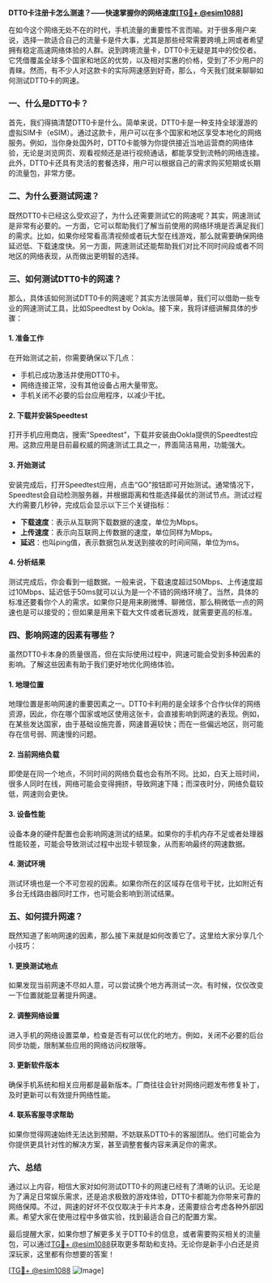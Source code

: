 **DTT0卡注册卡怎么测速？——快速掌握你的网络速度[[TG💪+ @esim1088](https://t.me/s/esim1088)]**

在如今这个网络无处不在的时代，手机流量的重要性不言而喻。对于很多用户来说，选择一款适合自己的流量卡是件大事，尤其是那些经常需要跨境上网或者希望拥有稳定高速网络体验的人群。说到跨境流量卡，DTT0卡无疑是其中的佼佼者。它凭借覆盖全球多个国家和地区的优势，以及相对实惠的价格，受到了不少用户的青睐。然而，有不少人对这款卡的实际网速感到好奇，那么，今天我们就来聊聊如何测试DTT0卡的网速。

### **一、什么是DTT0卡？**

首先，我们得搞清楚DTT0卡是什么。简单来说，DTT0卡是一种支持全球漫游的虚拟SIM卡（eSIM）。通过这款卡，用户可以在多个国家和地区享受本地化的网络服务。例如，当你身处国外时，DTT0卡能够为你提供接近当地运营商的网络体验，无论是浏览网页、观看视频还是进行视频通话，都能享受到流畅的网络连接。此外，DTT0卡还具有灵活的套餐选择，用户可以根据自己的需求购买短期或长期的流量包，非常方便。

### **二、为什么要测试网速？**

既然DTT0卡已经这么受欢迎了，为什么还需要测试它的网速呢？其实，网速测试是非常有必要的。一方面，它可以帮助我们了解当前使用的网络环境是否满足我们的需求。比如，如果你经常看高清视频或者玩大型在线游戏，那么就需要确保网络延迟低、下载速度快。另一方面，网速测试还能帮助我们对比不同时间段或者不同地区的网络表现，从而做出更明智的选择。

### **三、如何测试DTT0卡的网速？**

那么，具体该如何测试DTT0卡的网速呢？其实方法很简单，我们可以借助一些专业的网速测试工具，比如Speedtest by Ookla。接下来，我将详细讲解具体的步骤：

#### **1. 准备工作**
在开始测试之前，你需要确保以下几点：
- 手机已成功激活并使用DTT0卡。
- 网络连接正常，没有其他设备占用大量带宽。
- 手机关闭不必要的后台应用程序，以减少干扰。

#### **2. 下载并安装Speedtest**
打开手机应用商店，搜索“Speedtest”，下载并安装由Ookla提供的Speedtest应用。这款应用是目前最权威的网速测试工具之一，界面简洁易用，功能强大。

#### **3. 开始测试**
安装完成后，打开Speedtest应用，点击“GO”按钮即可开始测试。通常情况下，Speedtest会自动检测服务器，并根据距离和性能选择最优的测试节点。测试过程大约需要几秒钟，完成后会显示以下三个关键指标：
- **下载速度**：表示从互联网下载数据的速度，单位为Mbps。
- **上传速度**：表示向互联网上传数据的速度，单位同样为Mbps。
- **延迟**：也叫ping值，表示数据包从发送到接收的时间间隔，单位为ms。

#### **4. 分析结果**
测试完成后，你会看到一组数据。一般来说，下载速度超过50Mbps、上传速度超过10Mbps、延迟低于50ms就可以认为是一个不错的网络环境了。当然，具体的标准还要看你个人的需求。如果你只是用来刷微博、聊微信，那么稍微低一点的网速也是可以接受的；但如果是用来下载大文件或者玩游戏，就需要更高的标准。

### **四、影响网速的因素有哪些？**

虽然DTT0卡本身的质量很高，但在实际使用过程中，网速可能会受到多种因素的影响。了解这些因素有助于我们更好地优化网络体验。

#### **1. 地理位置**
地理位置是影响网速的重要因素之一。DTT0卡利用的是全球多个合作伙伴的网络资源，因此，你在哪个国家或地区使用这张卡，会直接影响到网速的表现。例如，在某些发达国家，由于基础设施完善，网速普遍较快；而在一些偏远地区，则可能存在信号弱、网速慢的问题。

#### **2. 当前网络负载**
即使是在同一个地点，不同时间的网络负载也会有所不同。比如，白天上班时间，很多人同时在线，网络可能会变得拥挤，导致网速下降；而深夜时分，网络负载较低，网速则会更快。

#### **3. 设备性能**
设备本身的硬件配置也会影响网速测试的结果。如果你的手机内存不足或者处理器性能较差，可能会导致测试过程中出现卡顿现象，从而影响最终的网速数据。

#### **4. 测试环境**
测试环境也是一个不可忽视的因素。如果你所在的区域存在信号干扰，比如附近有多台无线路由器同时工作，也可能会影响到测试结果。

### **五、如何提升网速？**

既然知道了影响网速的因素，那么接下来就是如何改善它了。这里给大家分享几个小技巧：

#### **1. 更换测试地点**
如果发现当前网速不尽如人意，可以尝试换个地方再测试一次。有时候，仅仅改变一下位置就能显著提升网速。

#### **2. 调整网络设置**
进入手机的网络设置菜单，检查是否有可以优化的地方。例如，关闭不必要的后台同步功能，限制某些应用的网络访问权限等。

#### **3. 更新软件版本**
确保手机系统和相关应用都是最新版本。厂商往往会针对网络问题发布修复补丁，及时更新可以有效提升网络性能。

#### **4. 联系客服寻求帮助**
如果你觉得网速始终无法达到预期，不妨联系DTT0卡的客服团队。他们可能会为你提供更具针对性的解决方案，甚至调整套餐内容来满足你的需求。

### **六、总结**

通过以上内容，相信大家对如何测试DTT0卡的网速已经有了清晰的认识。无论是为了满足日常娱乐需求，还是追求极致的游戏体验，DTT0卡都能为你带来可靠的网络保障。不过，网速的好坏不仅仅取决于卡片本身，还需要综合考虑各种外部因素。希望大家在使用过程中多做实验，找到最适合自己的配置方案。

最后提醒大家，如果你想了解更多关于DTT0卡的信息，或者需要购买相关的流量包，可以通过[TG💪+ @esim1088](https://t.me/s/esim1088)获取更多帮助和支持。无论你是新手小白还是资深玩家，这里都有你想要的答案！

[[TG💪+ @esim1088](https://t.me/s/esim1088) ![Image](https://i.postimg.cc/4NQfJmqS/Snipaste-2025-05-13-00-14-12.png)]